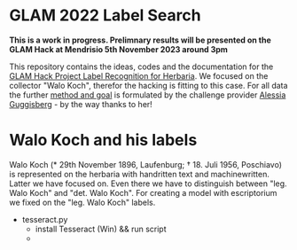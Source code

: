 # GLAM 2022 Label Search

**This is a work in progress.
Prelimnary results will be presented on the GLAM Hack at Mendrisio 5th November 2023 around 3pm**

This repository contains the ideas, codes and the documentation for the [GLAM Hack Project Label Recognition for Herbaria](https://hack.glam.opendata.ch/project/136). We focused on the collector "Walo Koch", therefor the hacking is fitting to this case.
For all data the further [method and goal](https://hack.glam.opendata.ch/project/123) is formulated by the challenge provider 
[Alessia Guggisberg](https://hack.glam.opendata.ch/user/AlessiaGuggisberg) - by the way thanks to her!

# Walo Koch and his labels
Walo Koch (* 29th November 1896, Laufenburg; † 18. Juli 1956, Poschiavo) is represented on the herbaria with handritten
text and machinewritten. Latter we have focused on.
Even there we have to distinguish between "leg. Walo Koch" and "det. Walo Koch".
For creating a model with escriptorium we fixed on the "leg. Walo Koch" labels.




* tesseract.py 
  * install Tesseract (Win) && run script
  * 
